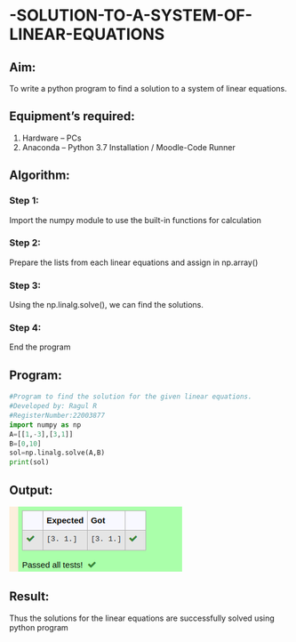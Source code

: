 # -SOLUTION-TO-A-SYSTEM-OF-LINEAR-EQUATIONS
## Aim:
To write a python program to find a solution to a system of linear equations.
## Equipment’s required:
1. 	Hardware – PCs
2. 	Anaconda – Python 3.7 Installation / Moodle-Code Runner
## Algorithm:
### Step 1: 
Import the numpy module to use the built-in functions for calculation
### Step 2: 
Prepare the lists from each linear equations and assign in np.array()
### Step 3: 
Using the np.linalg.solve(), we can find the solutions.
### Step 4: 
End the program
## Program:
```python
#Program to find the solution for the given linear equations.
#Developed by: Ragul R
#RegisterNumber:22003877
import numpy as np
A=[[1,-3],[3,1]]
B=[0,10]
sol=np.linalg.solve(A,B)
print(sol)
```

## Output:
!['output'](/iiii.png)
## Result: 
Thus the solutions for the linear equations are successfully solved using python program

